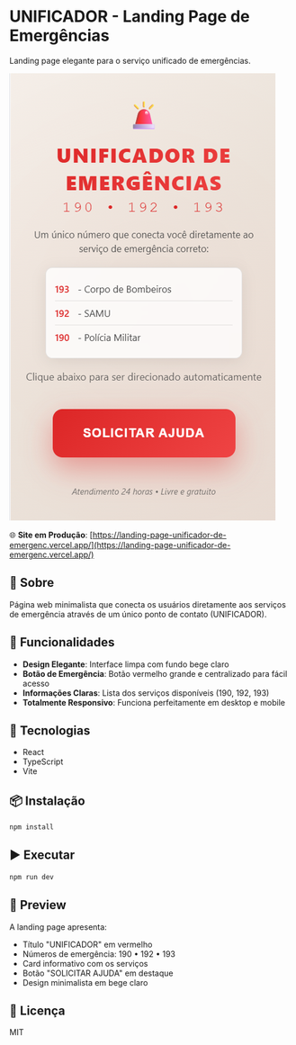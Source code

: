 # UNIFICADOR - Landing Page de Emergências

Landing page elegante para o serviço unificado de emergências.

![Preview da Landing Page](public/landingpage.png)

🌐 **Site em Produção**: [https://landing-page-unificador-de-emergenc.vercel.app/](https://landing-page-unificador-de-emergenc.vercel.app/)

## 📱 Sobre

Página web minimalista que conecta os usuários diretamente aos serviços de emergência através de um único ponto de contato (UNIFICADOR).

## 🎯 Funcionalidades

- **Design Elegante**: Interface limpa com fundo bege claro
- **Botão de Emergência**: Botão vermelho grande e centralizado para fácil acesso
- **Informações Claras**: Lista dos serviços disponíveis (190, 192, 193)
- **Totalmente Responsivo**: Funciona perfeitamente em desktop e mobile

## 🚀 Tecnologias

- React
- TypeScript
- Vite

## 📦 Instalação

```bash
npm install
```

## ▶️ Executar

```bash
npm run dev
```

## 🎨 Preview

A landing page apresenta:
- Título "UNIFICADOR" em vermelho
- Números de emergência: 190 • 192 • 193
- Card informativo com os serviços
- Botão "SOLICITAR AJUDA" em destaque
- Design minimalista em bege claro

## 📄 Licença

MIT
